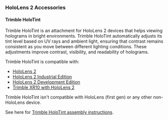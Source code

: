 ### HoloLens 2 Accessories

#### Trimble HoloTint

Trimble HoloTint is an attachment for HoloLens 2 devices that helps viewing holograms in bright environments. Trimble HoloTint automatically adjusts its tint level based on UV rays and ambient light, ensuring that contrast remains consistent as you move between different lighting conditions. These adjustments improve contrast, visibility, and readability of holograms.

Trimble HoloTint is compatible with:

- [HoloLens 2](../hololens2-options-device-only.md)
- [HoloLens 2 Industrial Edition](../hololens2-options-industrial-edition.md)
- [HoloLens 2 Development Edition](../hololens2-options-dev-edition.md)
- [Trimble XR10 with HoloLens 2](../hololens2-options-trimble-xr10-edition.md)

Trimble HoloTint isn't compatible with HoloLens (first gen) or any other non-HoloLens device.

See here for [Trimble HoloTint assembly instructions](https://fieldtech.trimble.com/resources/product-guides-brochures-data-sheets/trimble-holotint-faq).
